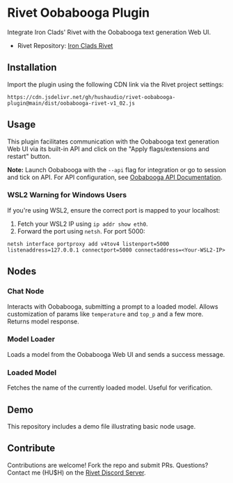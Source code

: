 # Rivet Oobabooga Plugin
Integrate Iron Clads' Rivet with the Oobabooga text generation Web UI.

- Rivet Repository: [Iron Clads Rivet](https://github.com/Ironclad/rivet)

## Installation
Import the plugin using the following CDN link via the Rivet project settings:

```
https://cdn.jsdelivr.net/gh/hushaudio/rivet-oobabooga-plugin@main/dist/oobabooga-rivet-v1_02.js
```

## Usage
This plugin facilitates communication with the Oobabooga text generation Web UI via its built-in API and click on the "Apply flags/extensions and restart" button.

**Note:** Launch Oobabooga with the `--api` flag for integration or go to session and tick on API. For API configuration, see [Oobabooga API Documentation](https://github.com/oobabooga/text-generation-webui#api).

### WSL2 Warning for Windows Users
If you're using WSL2, ensure the correct port is mapped to your localhost:

1. Fetch your WSL2 IP using `ip addr show eth0`.
2. Forward the port using `netsh`. For port 5000:

```
netsh interface portproxy add v4tov4 listenport=5000 listenaddress=127.0.0.1 connectport=5000 connectaddress=<Your-WSL2-IP>
```

## Nodes
### Chat Node
Interacts with Oobabooga, submitting a prompt to a loaded model. Allows customization of params like `temperature` and `top_p` and a few more. Returns model response.

### Model Loader
Loads a model from the Oobabooga Web UI and sends a success message.

### Loaded Model
Fetches the name of the currently loaded model. Useful for verification.

## Demo
This repository includes a demo file illustrating basic node usage.

## Contribute
Contributions are welcome! Fork the repo and submit PRs. Questions? Contact me (HU$H) on the [Rivet Discord Server](https://discord.gg/zEwFVVpvWE).